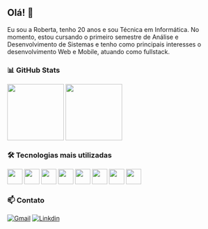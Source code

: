 ## Olá! 👋

Eu sou a Roberta, tenho 20 anos e sou Técnica em Informática. No momento, estou cursando o primeiro semestre de Análise e Desenvolvimento de Sistemas e tenho como principais interesses o desenvolvimento Web e Mobile, atuando como fullstack.

### 📊 GitHub Stats 

<div>
  <img align="center" height="130em" src="https://github-readme-stats.vercel.app/api?username=roazambuja&show_icons=true&theme=swift&hide=stars&include_all_commits=true&hide_title=true"/>
  <img align="center" height="130em" src="https://github-readme-stats.vercel.app/api/top-langs/?username=roazambuja&layout=compact&theme=swift&langs_count=4"/>
</div>

### 🛠️ Tecnologias mais utilizadas
<div>
  <img height="35" width="35" src="https://cdn.jsdelivr.net/gh/devicons/devicon/icons/react/react-original.svg" />
  <img height="35" width="35" src="https://cdn.jsdelivr.net/gh/devicons/devicon/icons/nodejs/nodejs-original.svg" />
  <img height="35" width="35" src="https://cdn.jsdelivr.net/gh/devicons/devicon/icons/javascript/javascript-original.svg" />
  <img height="35" width="35" src="https://cdn.jsdelivr.net/gh/devicons/devicon/icons/typescript/typescript-original.svg" />
  <img height="35" width="35" src="https://cdn.jsdelivr.net/gh/devicons/devicon/icons/css3/css3-original.svg" />
  <img height="35" width="35" src="https://cdn.jsdelivr.net/gh/devicons/devicon/icons/html5/html5-original.svg" />

  <img height="35" width="35" src="https://cdn.jsdelivr.net/gh/devicons/devicon/icons/mongodb/mongodb-original.svg" />
  <img height="35" width="35" src="https://cdn.jsdelivr.net/gh/devicons/devicon/icons/firebase/firebase-plain.svg" />
</div>


### 📫 Contato 

[![Gmail](https://img.shields.io/badge/Gmail-D14836?style=for-the-badge&logo=gmail&logoColor=white)](mailto:robertaazambujalima@gmail.com)
[![Linkdin](https://img.shields.io/badge/LinkedIn-0077B5?style=for-the-badge&logo=linkedin&logoColor=white)](https://www.linkedin.com/in/roberta-azambuja-lima-109376213/)

